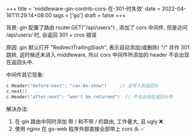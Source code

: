 +++
title = 'middleware-gin-contrib-cors-在-301-时失效'
date = 2022-04-16T11:29:14+08:00
tags = ['go']
draft = false
+++

背景:
 gin 配置了路由 router.GET("/api/users") , 添加了 cors 中间件,
但是访问 /api/users/ 时, 会返回 301 + cros 错误

原因:
gin 默认打开 "RedirectTrailingSlash", 表示自动添加(或删除) "/" 并作 301 跳转, 这时候还未进入 middleware, 所以 cors 中间件所添加的 header 不会出现在返回头中.

中间件其它现象:  
```go
c.Header("before-next": "can-be-show")     // 会写入到返回头
c.next()
c.Header("after-next": "won't be returned")  // 不会出现在返回头中
```

解决办法:
1. 在 gin 路由中同时添加 带 / 和不带 / 的路由, 工作量大, 且 ugly ❌
2. 使用 nginx 在 go-web 程序外部直接全部带上 cors 头 ✅

